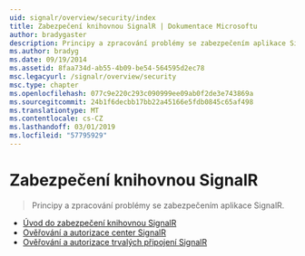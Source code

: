 ```yaml
---
uid: signalr/overview/security/index
title: Zabezpečení knihovnou SignalR | Dokumentace Microsoftu
author: bradygaster
description: Principy a zpracování problémy se zabezpečením aplikace SignalR.
ms.author: bradyg
ms.date: 09/19/2014
ms.assetid: 8faa734d-ab55-4b09-be54-564595d2ec78
msc.legacyurl: /signalr/overview/security
msc.type: chapter
ms.openlocfilehash: 077c9e220c293c090999ee09ab0f2de3e743869a
ms.sourcegitcommit: 24b1f6decbb17bb22a45166e5fdb0845c65af498
ms.translationtype: MT
ms.contentlocale: cs-CZ
ms.lasthandoff: 03/01/2019
ms.locfileid: "57795929"
---
```

<a name="signalr-security"></a>Zabezpečení knihovnou SignalR
====================
> Principy a zpracování problémy se zabezpečením aplikace SignalR.


- [Úvod do zabezpečení knihovnou SignalR](introduction-to-security.md)
- [Ověřování a autorizace center SignalR](hub-authorization.md)
- [Ověřování a autorizace trvalých připojení SignalR](persistent-connection-authorization.md)

